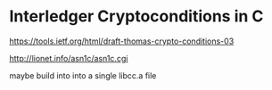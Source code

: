 # Interledger Cryptoconditions in C

https://tools.ietf.org/html/draft-thomas-crypto-conditions-03


http://lionet.info/asn1c/asn1c.cgi

maybe build into into a single libcc.a file
